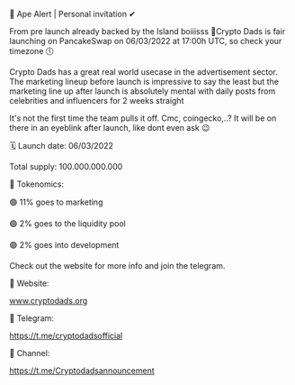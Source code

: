 🦍 Ape Alert | Personal invitation ✔

From pre launch already backed by the Island boiiisss 🍍Crypto Dads is fair launching on PancakeSwap on 06/03/2022 at 17:00h UTC, so check your timezone 🕔

Crypto Dads has a great real world usecase in the advertisement sector. The marketing lineup before launch is impressive to say the least but the marketing line up after launch is absolutely mental with daily posts from celebrities and influencers for 2 weeks straight 

It's not the first time the team pulls it off. Cmc, coingecko,..? It will be on there in an eyeblink after launch, like dont even ask 😉

🗓️ Launch date: 06/03/2022

Total supply: 100.000.000.000

💱 Tokenomics:

🟢 11% goes to marketing

🟢 2% goes to the liquidity pool

🟢 2% goes into development 

Check out the website for more info and join the telegram.

📌 Website:

www.cryptodads.org

📌 Telegram:

https://t.me/cryptodadsofficial

📌 Channel:

https://t.me/Cryptodadsannouncement
